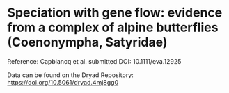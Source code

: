 # Speciation with gene flow: evidence from a complex of alpine butterflies (Coenonympha, Satyridae) 

Reference: Capblancq et al. submitted DOI: 10.1111/eva.12925

Data can be found on the Dryad Repository: https://doi.org/10.5061/dryad.4mj8gg0

